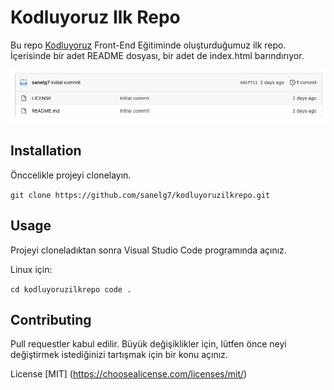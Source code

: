 # Kodluyoruz Ilk Repo
Bu repo [Kodluyoruz](https://kodluyoruz.org/tr/kodluyoruz/) Front-End Eğitiminde oluşturduğumuz ilk repo. İçerisinde bir adet README dosyası, bir adet de index.html barındırıyor.

![Repo](images/project.png)

## Installation
Önccelikle projeyi clonelayın.

`git clone https://github.com/sanelg7/kodluyoruzilkrepo.git`

## Usage
Projeyi cloneladıktan sonra Visual Studio Code programında açınız.

Linux için:

`cd kodluyoruzilkrepo
code .`

## Contributing
Pull requestler kabul edilir. Büyük değişiklikler için, lütfen önce neyi değiştirmek istediğinizi tartışmak için bir konu açınız.

License
[MIT] (https://choosealicense.com/licenses/mit/)